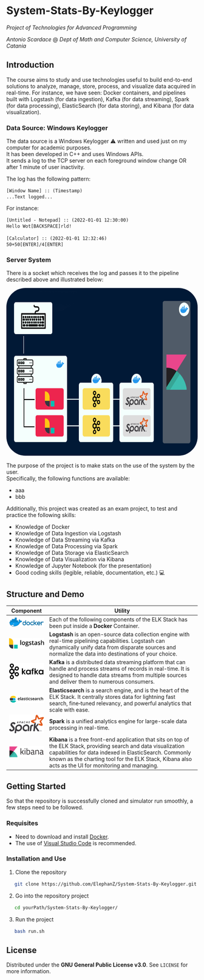 # System-Stats-By-Keylogger
_Project of Technologies for Advanced Programming_

_Antonio Scardace_ @ 
_Dept of Math and Computer Science, University of Catania_

## Introduction

The course aims to study and use technologies useful to build end-to-end solutions to analyze, manage, store, process, and visualize data acquired in real-time. For instance, we have seen: Docker containers, and pipelines built with Logstash (for data ingestion), Kafka (for data streaming), Spark (for data processing), ElasticSearch (for data storing), and Kibana (for data visualization). 

### Data Source: Windows Keylogger

The data source is a Windows Keylogger :warning: written and used just on my computer for academic purposes. <br/>
It has been developed in C++ and uses Windows APIs. <br/>
It sends a log to the TCP server on each foreground window change OR after 1 minute of user inactivity.

The log has the following pattern:
```
[Window Name] :: (Timestamp)
...Text logged...
```
For instance:
```
[Untitled - Notepad] :: (2022-01-01 12:30:00)
Hello Wot[BACKSPACE]rld!

[Calculator] :: (2022-01-01 12:32:46)
50+50[ENTER]/4[ENTER]
```

### Server System

There is a socket which receives the log and passes it to the pipeline described above and illustrated below:
<p align="center"> <img src="docs/imgs/pipeline.png?v=1653211653" height="440px" style="border-radius:50px"/> </p>

The purpose of the project is to make stats on the use of the system by the user. <br/>
Specifically, the following functions are available:
* aaa
* bbb

Additionally, this project was created as an exam project, to test and practice the following skills:
* Knowledge of Docker
* Knowledge of Data Ingestion via Logstash
* Knowledge of Data Streaming via Kafka
* Knowledge of Data Processing via Spark 
* Knowledge of Data Storage via ElasticSearch
* Knowledge of Data Visualization via Kibana
* Knowledge of Jupyter Notebook (for the presentation)
* Good coding skills (legible, reliable, documentation, etc.) :computer:

## Structure and Demo

Component | Utility
----- | -------
<img src="docs/logos/docker-logo.png?v=1653175210" width="150px" /> | Each of the following components of the ELK Stack has been put inside a **Docker** Container.
<img src="docs/logos/logstash-logo.png" width="150px" /> | **Logstash** is an open-source data collection engine with real-time pipelining capabilities. Logstash can dynamically unify data from disparate sources and normalize the data into destinations of your choice.
<img src="docs/logos/kafka-logo.png?v=1653055181" width="150px" /> | **Kafka** is a distributed data streaming platform that can handle and process streams of records in real-time. It is designed to handle data streams from multiple sources and deliver them to numerous consumers.
<img src="docs/logos/elasticsearch-logo.png" width="150px" /> | **Elasticsearch** is a search engine, and is the heart of the ELK Stack. It centrally stores data for lightning fast search, fine‑tuned relevancy, and powerful analytics that scale with ease.
<img src="docs/logos/spark-logo.png" width="150px" /> | **Spark** is a unified analytics engine for large-scale data processing in real-time.
<img src="docs/logos/kibana-logo.png?v=1653055181" width="150px" /> | **Kibana** is a free front-end application that sits on top of the ELK Stack, providing search and data visualization capabilities for data indexed in ElasticSearch. Commonly known as the charting tool for the ELK Stack, Kibana also acts as the UI for monitoring and managing.

## Getting Started

So that the repository is successfully cloned and simulator run smoothly, a few steps need to be followed.

### Requisites

* Need to download and install [Docker](https://docs.docker.com/get-docker/).
* The use of [Visual Studio Code](https://code.visualstudio.com/download) is recommended.

### Installation and Use

1. Clone the repository 
```sh
   git clone https://github.com/ElephanZ/System-Stats-By-Keylogger.git
``` 
2. Go into the repository project
```sh
   cd yourPath/System-Stats-By-Keylogger/
``` 
3. Run the project
```sh
   bash run.sh 
``` 

## License

Distributed under the **GNU General Public License v3.0**. See ``` LICENSE ``` for more information.

